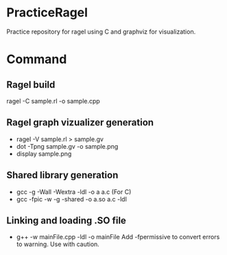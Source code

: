 # PracticeRagel

Practice repository for ragel using C and graphviz for visualization.

# Command

## Ragel build
ragel -C sample.rl -o sample.cpp

## Ragel graph vizualizer generation
- ragel -V sample.rl > sample.gv 
- dot -Tpng sample.gv -o sample.png
- display sample.png

## Shared library generation
- gcc  -g -Wall -Wextra -ldl -o a a.c (For C)
- gcc -fpic -w -g -shared -o a.so a.c -ldl

## Linking and loading .SO file
- g++ -w mainFile.cpp -ldl -o mainFile
Add -fpermissive to convert errors to warning. Use with caution.
